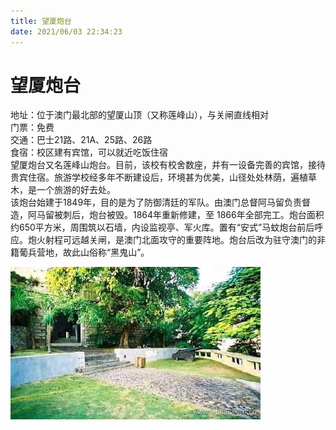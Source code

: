 ```yaml
---
title: 望厦炮台  
date: 2021/06/03 22:34:23  
---
```

  
# 望厦炮台  
地址：位于澳门最北部的望厦山顶（又称莲峰山），与关闸直线相对  
门票：免费  
交通：巴士21路、21A、25路、26路  
食宿：校区建有宾馆，可以就近吃饭住宿  
望厦炮台又名莲峰山炮台。目前，该校有校舍数座，并有一设备完善的宾馆，接待贵宾住宿。旅游学校经多年不断建设后，环境甚为优美，山径处处林荫，遍植草木，是一个旅游的好去处。  
该炮台始建于1849年，目的是为了防御清廷的军队。由澳门总督阿马留负责督造，阿马留被刺后，炮台被毁。1864年重新修建，至 1866年全部完工。炮台面积约650平方米，周围筑以石墙，内设监视亭、军火库。置有“安式”马蚊炮台前后呼应。炮火射程可远越关闸，是澳门北面攻守的重要阵地。炮台后改为驻守澳门的非籍葡兵营地，故此山俗称“黑鬼山”。  
  
![](https://raw.githubusercontent.com/szqq0512/Pic/main/img/202201212152728.png)  